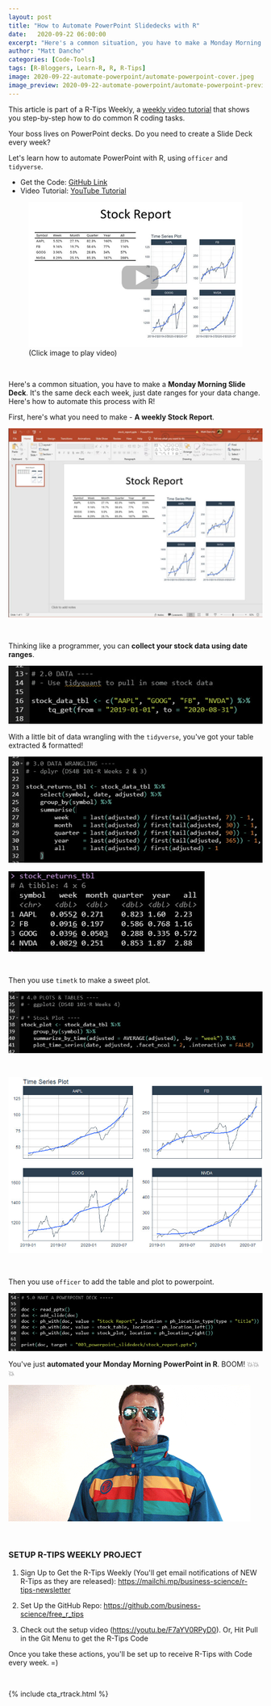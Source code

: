```yaml
---
layout: post
title: "How to Automate PowerPoint Slidedecks with R"
date:   2020-09-22 06:00:00
excerpt: "Here's a common situation, you have to make a Monday Morning Slide Deck. It's the same deck each week, just date ranges for your data change. Here's how to automate this process with R!"
author: "Matt Dancho"
categories: [Code-Tools]
tags: [R-Bloggers, Learn-R, R, R-Tips]
image: 2020-09-22-automate-powerpoint/automate-powerpoint-cover.jpeg
image_preview: 2020-09-22-automate-powerpoint/automate-powerpoint-preview.jpeg
---
```



This article is part of a R-Tips Weekly, a [weekly video tutorial](https://mailchi.mp/business-science/r-tips-newsletter) that shows you step-by-step how to do common R coding tasks.


Your boss lives on PowerPoint decks. Do you need to create a Slide Deck every week? 

Let's learn how to automate PowerPoint with R, using `officer` and `tidyverse`. 

- Get the Code: [GitHub Link](https://github.com/business-science/free_r_tips)
- Video Tutorial: [YouTube Tutorial](https://youtu.be/JJ5Ltw4PDn4)

<figure class="text-center">
  <a href="https://youtu.be/JJ5Ltw4PDn4"><img src="/assets/2020-09-22-automate-powerpoint/video_thumb.jpg" border="0" /></a>
  <figcaption>(Click image to play video)</figcaption>
</figure>

<br>

Here's a common situation, you have to make a **Monday Morning Slide Deck**. It's the same deck each week, just date ranges for your data change. Here's how to automate this process with R!

First, here's what you need to make - **A weekly Stock Report**. 


![Weekly Stock Report](/assets/2020-09-22-automate-powerpoint/weekly-stock-report.jpg)

<br>

Thinking like a programmer, you can **collect your stock data using date ranges**. 

![Stock Data Using Date Ranges](/assets/2020-09-22-automate-powerpoint/stock-data-using-date-ranges.jpg)

With a little bit of data wrangling with the `tidyverse`, you've got your table extracted & formatted! 

![Tidyverse Wrangling](/assets/2020-09-22-automate-powerpoint/tidyverse-wrangling-1.jpg)

![Tidyverse Wrangling](/assets/2020-09-22-automate-powerpoint/tidyverse-wrangling-2.jpg)

<br>

Then you use `timetk` to make a sweet plot. 

![Timetk package](/assets/2020-09-22-automate-powerpoint/timetk-1.jpg)

<br>

![Plotting stock data](/assets/2020-09-22-automate-powerpoint/plot.jpg)

<br>

Then you use `officer` to add the table and plot to powerpoint. 

![Officer R package](/assets/2020-09-22-automate-powerpoint/officer-powerpoint.jpg)



You've just **automated your Monday Morning PowerPoint in R**. BOOM! 💥💥💥

![Boom](/assets/2020-09-22-automate-powerpoint/boom.gif)


<br>

### SETUP R-TIPS WEEKLY PROJECT

1. Sign Up to Get the R-Tips Weekly (You'll get email notifications of NEW R-Tips as they are released): https://mailchi.mp/business-science/r-tips-newsletter

2. Set Up the GitHub Repo: https://github.com/business-science/free_r_tips

3. Check out the setup video (https://youtu.be/F7aYV0RPyD0). Or, Hit Pull in the Git Menu to get the R-Tips Code

Once you take these actions, you'll be set up to receive R-Tips with Code every week. =)

<br>

{% include cta_rtrack.html %}